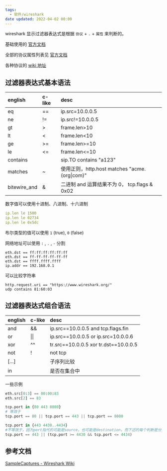 ```yaml
---
tags:
  - 软件/wireshark
date updated: 2022-04-02 00:09
---
```




wireshark 显示过滤器表达式是根据 `协议` + `.` + `属性` 来判断的。

基础使用的 [官方文档](https://wiki.wireshark.org/DisplayFilters)

全部的协议属性列表见 [官方文档](https://www.wireshark.org/docs/dfref/)

各种协议的 [wiki 地址](https://wiki.wireshark.org/ProtocolReference)

## 过滤器表达式基本语法

| english      | c-like | desc                                           |
| :----------- | :----- | :--------------------------------------------- |
| eq           | ==     | ip.src=10.0.0.5                                |
| ne           | !=     | ip.src!=10.0.0.5                               |
| gt           | >      | frame.len>10                                   |
| lt           | <      | frame.len<10                                   |
| ge           | >=     | frame.len>=10                                  |
| le           | <=     | frame.len<=10                                  |
| contains     |        | sip.TO contains "a123"                         |
| matches      | ~      | 使用正则，http.host matches "acme\.(org\|com)" |
| bitewire_and | &      | 二进制 and 运算结果不为 0， tcp.flags & 0x02   |

数字值可以使用十进制、八进制、十六进制

```yaml
ip.len le 1500
ip.len le 02734
ip.len le 0x5dc
```

布尔类型的值可以使用 `1` (true), `0` (false)

网络地址可以使用 `:` , `.` , `-` 分割

```properties
eth.dst == ff:ff:ff:ff:ff:ff
eth.dst == ff-ff-ff-ff-ff-ff
eth.dst == ffff.ffff.ffff
ip.addr == 192.168.0.1
```

可以比较字符串

```properties
http.request.uri == "https://www.wireshark.org/"
udp contains 81:60:03
```

## 过滤器表达式组合语法

| english | c-like | desc                                  |
| :------ | :----- | :------------------------------------ |
| and     | &&     | ip.src==10.0.0.5 and tcp.flags.fin    |
| or      | \|\|   | ip.src==10.0.0.5 or ip.src=10.0.0.6   |
| xor     | ^^     | tr.src==10.0.0.5 xor tr.dst==10.0.0.5 |
| not     | !      | not tcp                               |
| [...]   |        | 子序列比较                            |
| in      |        | 是否在集合中                          |

一些示例

```python
eth.src[0:3] == 00:00:83
eth.src[2] == 83

tcp.port in {80 443 8080}
# 等效于
tcp.port == 80 || tcp.port == 443 || tcp.port == 8080

tcp.port in {443 4430..4434}
#不等效于，因为port指代的可能是source，也可能是destination，而下述的每个判断是分别进行的
tcp.port == 443 || (tcp.port >= 4430 && tcp.port <= 4434)
```



## 参考文档 

[SampleCaptures - Wireshark Wiki](https://wiki.wireshark.org/SampleCaptures#sip-and-rtp)